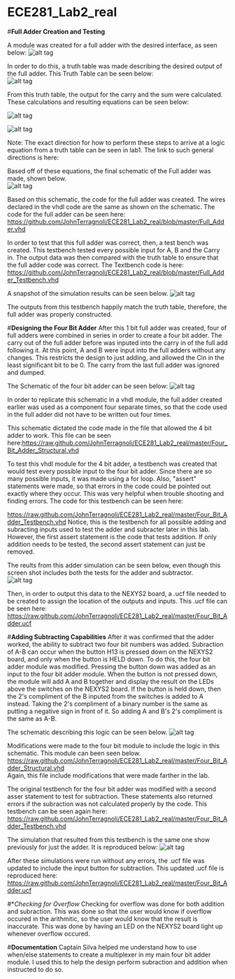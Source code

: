 ECE281_Lab2_real
================



#**Full Adder Creation and Testing**

A module was created for a full adder with the desired interface, as seen below: 
![alt tag](https://raw.github.com/JohnTerragnoli/ECE281_Lab2_real/master/Full%20Adder%20Interface.JPG "Full Adder Interface")


In order to do this, a truth table was made describing the desired output of the full adder.  This Truth Table can be seen below:  
![alt tag](https://raw.github.com/JohnTerragnoli/ECE281_Lab2_real/master/Full%20Adder%20Truth%20Table.PNG "Full Adder Truth Table")

From this truth table, the output for the carry and the sum were calculated.  These calculations and resulting equations can be seen below: 


![alt tag](https://raw.github.com/JohnTerragnoli/ECE281_Lab2_real/master/Full%20Adder%20Cout%20logic.PNG "Carry Out Logic Calculations")

![alt tag](https://raw.github.com/JohnTerragnoli/ECE281_Lab2_real/master/full%20adder%20Sout%20Logic.PNG "Sum Logic Calculations")

Note: The exact direction for how to perform these steps to arrive at a logic equation from a truth table can be seen in lab1.  The link to such general directions is here: 

Based off of these equations, the final schematic of the Full adder was made, shown below.  
![alt tag](https://raw.github.com/JohnTerragnoli/ECE281_Lab2_real/master/Full%20Adder%20Schematic.JPG "Full Adder Schematic")

Based on this schematic, the code for the full adder was created.  The wires declared in the vhdl code are the same as shown on the schematic.  The code for the full adder can be seen here:  https://github.com/JohnTerragnoli/ECE281_Lab2_real/blob/master/Full_Adder.vhd 

In order to test that this full adder was correct, then, a test bench was created.  This testbench tested every possible input for A, B and the Carry in.  The output data was then compared with the truth table to ensure that the full adder code was correct.  The Textbench code is here: https://github.com/JohnTerragnoli/ECE281_Lab2_real/blob/master/Full_Adder_Testbench.vhd  

A snapshot of the simulation results can be seen below. 
![alt tag](https://raw.github.com/JohnTerragnoli/ECE281_Lab2_real/master/Full_Adder_Testbench_Simulation.PNG "Full Adder Simulation Results")

The outputs from this testbench happily match the truth table, therefore, the full adder was properly constructed.  




#**Designing the Four Bit Adder**
After this 1 bit full adder was created, four of full adders were combined in series in order to create a four bit adder.  The carry out of the full adder before was inputed into the carry in of the full add following it.  At this point, A and B were input into the full adders without any changes.  This restricts the design to just adding, and allowed the Cin in the least significant bit to be 0.  The carry from the last full adder was ignored and dumped.  

The Schematic of the four bit adder can be seen below: 
![alt tag](https://raw.github.com/JohnTerragnoli/ECE281_Lab2_real/master/4%20Bit%20Adder%20Schematic.JPG "$ Bit Add Schematic")

In order to replicate this schematic in a vhdl module, the full adder created earlier was used as a component four separate times, so that the code used in the full adder did not have to be written out four times.  


This schematic dictated the code made in the file that allowed the 4 bit adder to work.  This file can be seen here:https://raw.github.com/JohnTerragnoli/ECE281_Lab2_real/master/Four_Bit_Adder_Structural.vhd 

To test this vhdl module for the 4 bit adder, a testbench was created that would test every possible input to the four bit adder.  Since there are so many possible inputs, it was made using a for loop.  Also, "assert" statements were made, so that errors in the code could be pointed out exactly where they occur.  This was very helpful when trouble shooting and finding errors.  The code for this testbench can be seen here: 

https://raw.github.com/JohnTerragnoli/ECE281_Lab2_real/master/Four_Bit_Adder_Testbench.vhd 
Notice, this is the testbench for all possible adding and subracting inputs used to test the adder and subracter later in this lab.  However, the first assert statement is the code that tests addition.  If only addition needs to be tested, the second assert statement can just be removed.  

The reults from this adder simulation can be seen below, even though this screen shot includes both the tests for the adder and subtractor.  
![alt tag](https://raw.github.com/JohnTerragnoli/ECE281_Lab2_real/master/Four%20Bit%20Adder%20Simulation%20Results.PNG "Four Bit Adder Simulation Results")


Then, in order to output this data to the NEXYS2 board, a .ucf file needed to be created to assign the location of the outputs and inputs.  This .ucf file can be seen here: 
https://raw.github.com/JohnTerragnoli/ECE281_Lab2_real/master/Four_Bit_Adder.ucf  


#**Adding Subtracting Capabilities**
After it was confirmed that the adder worked, the ability to subtract two four bit numbers was added.  Subraction of A-B can occur when the button H13 is pressed down on the NEXYS2 board, and only when the button is HELD down.  To do this, the four bit adder module was modified.  Pressing the button down was added as an input to the four bit adder module.  When the button is not pressed down, the module will add A and B together and display the result on the LEDs above the switches on the NEXYS2 board.  If the button is held down, then the 2's compliment of the B inputed from the switches is added to A instead.  Taking the 2's compliment of a binary number is the same as putting a negative sign in front of it.  So adding A and B's 2's compliment is the same as A-B.  

The schematic describing this logic can be seen below.
![alt tag](https://raw.github.com/JohnTerragnoli/ECE281_Lab2_real/master/Subtractor%20Schematic.JPG "Integrating Subtraction Schematic")


Modifications were made to the four bit module to include the logic in this schematic.  This module can been seen below.  https://raw.github.com/JohnTerragnoli/ECE281_Lab2_real/master/Four_Bit_Adder_Structural.vhd  
Again, this file include modifications that were made farther in the lab.  

The original testbench for the four bit adder was modified with a second asser statement to test for subtraction.  These statements also returned errors if the subraction was not calculated properly by the code.   This testbench can be seen again here: https://raw.github.com/JohnTerragnoli/ECE281_Lab2_real/master/Four_Bit_Adder_Testbench.vhd

The simulation that resulted from this testbench is the same one show previously for just the adder.  It is reproduced below: 
![alt tag](https://raw.github.com/JohnTerragnoli/ECE281_Lab2_real/master/Four%20Bit%20Adder%20Simulation%20Results.PNG "Adder and Subractor Simulation Results")

After these simulations were run without any errors, the .ucf file was updated to include the input button for subtraction.  This updated .ucf file is reproduced here: https://raw.github.com/JohnTerragnoli/ECE281_Lab2_real/master/Four_Bit_Adder.ucf

#**Checking for Overflow*
Checking for overflow was done for both addition and subraction.  This was done so that the user would know if overflow occured in the arithmitic, so the user would know that the result is inaccurate.  This was done by having an LED on the NEXYS2 board light up whenever overflow occured.  


#**Documentation**
Captain Silva helped me understand how to use when/else statements to create a multiplexer in my main four bit adder module.  I used this to help the design perform subraction and addition when instructed to do so.  

